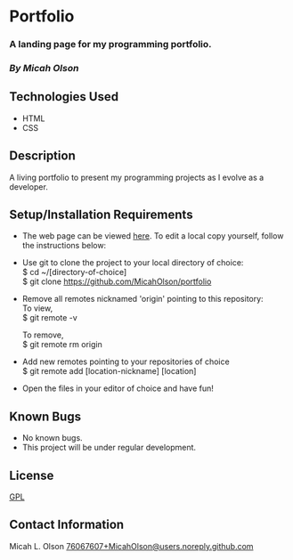 # Portfolio

### A landing page for my programming portfolio.

### _By Micah Olson_

## Technologies Used
* HTML
* CSS

## Description
A living portfolio to present my programming projects as I evolve as a developer.

## Setup/Installation Requirements
* The web page can be viewed [here](https://micaholson.github.io/portfolio). To edit a local copy yourself, follow the instructions below:  

* Use git to clone the project to your local directory of choice:  
  $ cd ~/\[directory-of-choice\]  
  $ git clone https://github.com/MicahOlson/portfolio  

* Remove all remotes nicknamed 'origin' pointing to this repository:  
  To view,  
  $ git remote -v  

  To remove,  
  $ git remote rm origin  
* Add new remotes pointing to your repositories of choice  
  $ git remote add \[location-nickname\] \[location\]  

* Open the files in your editor of choice and have fun!

## Known Bugs
* No known bugs.
* This project will be under regular development. 

## License
[GPL](https://choosealicense.com/licenses/gpl-3.0/)

## Contact Information
Micah L. Olson 76067607+MicahOlson@users.noreply.github.com